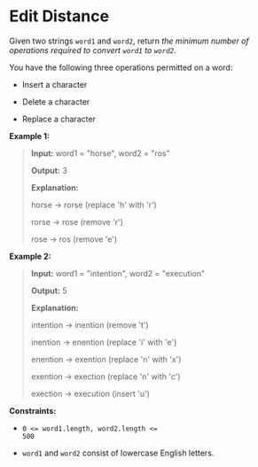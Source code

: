 # Edit Distance

Given two strings <code>word1</code> and <code>word2</code>, return *the minimum number of operations required to convert <code>word1</code> to <code>word2</code>*.

You have the following three operations permitted on a word:

- Insert a character

- Delete a character

- Replace a character


**Example 1:**
>
> **Input:** word1 = "horse", word2 = "ros"
>
> **Output:** 3
>
> **Explanation:**
>
> horse -&gt; rorse (replace 'h' with 'r')
>
> rorse -&gt; rose (remove 'r')
>
> rose -&gt; ros (remove 'e')

**Example 2:**
>
> **Input:** word1 = "intention", word2 = "execution"
>
> **Output:** 5
>
> **Explanation:**
>
> intention -&gt; inention (remove 't')
>
> inention -&gt; enention (replace 'i' with 'e')
>
> enention -&gt; exention (replace 'n' with 'x')
>
> exention -&gt; exection (replace 'n' with 'c')
>
> exection -&gt; execution (insert 'u')


**Constraints:**

- <code>0 &lt;= word1.length, word2.length &lt;= 500</code>

- <code>word1</code> and <code>word2</code> consist of lowercase English letters.
